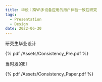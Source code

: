 ```yaml
---
title: 毕设：跨VR多设备应用的用户体验一致性研究
tags:
  - Presentation
  - Design
date: 2022-06-30
---
```


研究生毕业设计

{% pdf /Assets/Consistency_Pre.pdf %}

当时发的EI

{% pdf /Assets/Consistency_Paper.pdf %}
